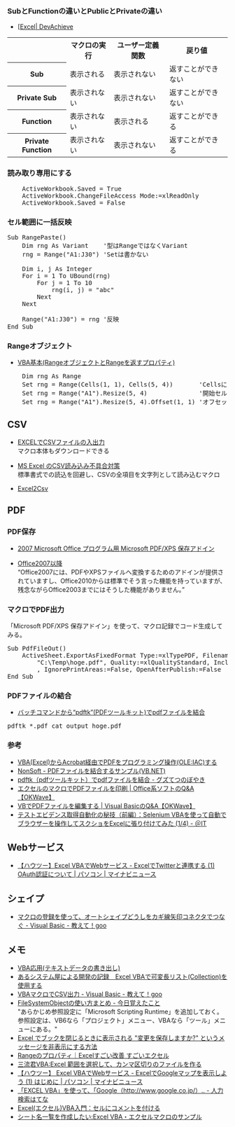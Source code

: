 ### SubとFunctionの違いとPublicとPrivateの違い

- [[Excel](http://wada811.blogspot.com/2012/04/excelvbasubfunctionpublicprivate.html)[| DevAchieve](VBA]SubとFunctionの違いとPublicとPrivateの違い)

<table class="wikitable">
<tr>
  <th></th><th>マクロの実行</th><th>ユーザー定義関数</th><th>戻り値</th>
</tr>
<tr>
  <th>Sub</th><td>表示される</td><td>表示されない</td><td>返すことができない</td>
</tr>
<tr>
  <th>Private Sub</th><td>表示されない</td><td>表示されない</td><td>返すことができない</td>
</tr>
<tr>
  <th>Function</th><td>表示されない</td><td>表示される</td><td>返すことができる</td>
</tr>
<tr>
  <th>Private Function</th><td>表示されない</td><td>表示されない</td><td>返すことができる</td>
</tr>
</table>

### 読み取り専用にする

<pre>
    ActiveWorkbook.Saved = True
    ActiveWorkbook.ChangeFileAccess Mode:=xlReadOnly
    ActiveWorkbook.Saved = False
</pre>

### セル範囲に一括反映

<pre>
Sub RangePaste()
    Dim rng As Variant    '型はRangeではなくVariant
    rng = Range("A1:J30") 'Setは書かない
    
    Dim i, j As Integer
    For i = 1 To UBound(rng)
        For j = 1 To 10
            rng(i, j) = "abc"
        Next
    Next
    
    Range("A1:J30") = rng '反映
End Sub
</pre>

### Rangeオブジェクト

- [VBA基本(RangeオブジェクトとRangeを返すプロパティ)](http://www.asahi-net.or.jp/~ef2o-inue/vba_k/sub04_070_10.html)
<pre>
    Dim rng As Range
    Set rng = Range(Cells(1, 1), Cells(5, 4))       'Cellsによる指定
    Set rng = Range("A1").Resize(5, 4)              '開始セルの指定とリサイズ
    Set rng = Range("A1").Resize(5, 4).Offset(1, 1) 'オフセット
</pre>

## CSV

- [EXCELでCSVファイルの入出力](http://jut.homeip.net/kata/excelcsv/excelcsv.htm)  
  マクロ本体もダウンロードできる

- [MS Excel のCSV読み込み不具合対策](http://hirz.s100.xrea.com/doc/excelcsv.html)  
  標準書式での読込を回避し、CSVの全項目を文字列として読み込むマクロ

- [Excel2Csv](https://gist.github.com/syon/f16494c9cca2a9893a9a)

## PDF

### PDF保存

- [2007 Microsoft Office プログラム用 Microsoft PDF/XPS 保存アドイン](http://www.microsoft.com/downloads/ja-jp/details.aspx?FamilyID=4d951911-3e7e-4ae6-b059-a2e79ed87041&displaylang=ja)

- [Office2007以降](http://goo.gl/G3ueN)  
  “Office2007には、PDFやXPSファイルへ変換するためのアドインが提供されていますし、Office2010からは標準でそう言った機能を持っていますが、
残念ながらOffice2003までにはそうした機能がありません。”

### マクロでPDF出力

「Microsoft PDF/XPS 保存アドイン」を使って、マクロ記録でコード生成してみる。

<pre>
Sub PdfFileOut()
    ActiveSheet.ExportAsFixedFormat Type:=xlTypePDF, Filename:= _
        "C:\Temp\hoge.pdf", Quality:=xlQualityStandard, IncludeDocProperties:=True _
        , IgnorePrintAreas:=False, OpenAfterPublish:=False
End Sub
</pre>

### PDFファイルの結合

- [バッチコマンドから“pdftk”(PDFツールキット)でpdfファイルを結合](http://d.hatena.ne.jp/gzutetsu/20100703/p1)

<pre>
pdftk *.pdf cat output hoge.pdf
</pre>

### 参考

- [VBA(Excel)からAcrobat経由でPDFをプログラミング操作(OLE:IAC)する](http://pdf-file.nnn2.com/)
- [NonSoft - PDFファイルを結合するサンプル(VB.NET)](http://homepage2.nifty.com/nonnon/SoftSample/VB.NET/SamplePdfConcat.html)
- [pdftk（pdfツールキット）でpdfファイルを結合 - グズてつのぼやき](http://d.hatena.ne.jp/gzutetsu/20100703/p1)
- [エクセルのマクロでPDFファイルを印刷 | Office系ソフトのQ&A【OKWave】](http://okwave.jp/qa/q3415031.html)
- [VBでPDFファイルを編集する | Visual BasicのQ&A【OKWave】](http://okwave.jp/qa/q194124.html)
- [テストエビデンス取得自動化の秘技（前編）：Selenium VBAを使って自動でブラウザーを操作してスクショをExcelに張り付けてみた (1/4) - ＠IT](http://www.atmarkit.co.jp/ait/articles/1408/21/news103.html)

## Webサービス

- [【ハウツー】Excel VBAでWebサービス - ExcelでTwitterと連携する (1) OAuth認証について | パソコン | マイナビニュース](http://news.mynavi.jp/articles/2011/09/16/excelweb/index.html)

## シェイプ

- [マクロの登録を使って、オートシェイプどうしをカギ線矢印コネクタでつなぐ - Visual Basic - 教えて！goo](http://oshiete.goo.ne.jp/qa/4251853.html)

## メモ

- [VBA応用(テキストデータの書き出し)](http://www.asahi-net.or.jp/~ef2o-inue/vba_o/sub05_110_040.html)
- [あるシステム屋による開発の記録　Excel VBAで可変長リスト(Collection)を使用する](http://javasystem.blog4.fc2.com/blog-entry-433.html)
- [VBAマクロでCSV出力 - Visual Basic - 教えて！goo](http://oshiete.goo.ne.jp/qa/3480695.html)
- [FileSystemObjectの使い方まとめ - 今日覚えたこと](http://d.hatena.ne.jp/nacookan/20080221/1203607060)  
  "あらかじめ参照設定に「Microsoft Scripting Runtime」を追加しておく。参照設定は、VB6なら「プロジェクト」メニュー、VBAなら「ツール」メニューにある。"
- [Excel でブックを閉じるときに表示される "変更を保存しますか?" というメッセージを非表示にする方法](http://support.microsoft.com/kb/213428/ja)
- [Rangeのプロパティ｜Excelすごい改善 すごいエクセル](http://ameblo.jp/make-excel/entry-11130039687.html)
- [三流君VBA:Excel 範囲を選択して、カンマ区切りのファイルを作る](http://www.ken3.org/vba/backno/vba102.html)
- [【ハウツー】 Excel VBAでWebサービス - ExcelでGoogleマップを表示しよう (1) はじめに | パソコン | マイナビニュース](http://news.mynavi.jp/articles/2012/04/24/excelvba/index.html)
- [「EXCEL VBA」を使って、「Google（http://www.google.co.jp/）.. - 人力検索はてな](http://q.hatena.ne.jp/1171778340)
- [Excel(エクセル)VBA入門：セルにコメントを付ける](http://www.eurus.dti.ne.jp/yoneyama/Excel/vba/vba_comment.html)
- [シート名一覧を作成したい:Excel VBA・エクセルマクロのサンプル](http://www.relief.jp/itnote/archives/000960.php)
